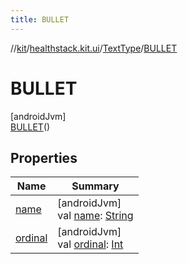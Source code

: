 ```yaml
---
title: BULLET
---
```

//[kit](../../../../index.html)/[healthstack.kit.ui](../../index.html)/[TextType](../index.html)/[BULLET](index.html)



# BULLET



[androidJvm]\
[BULLET](index.html)()



## Properties


| Name | Summary |
|---|---|
| [name](../-n-u-m-b-e-r/index.html#-372974862%2FProperties%2F-106109196) | [androidJvm]<br>val [name](../-n-u-m-b-e-r/index.html#-372974862%2FProperties%2F-106109196): [String](https://kotlinlang.org/api/latest/jvm/stdlib/kotlin/-string/index.html) |
| [ordinal](../-n-u-m-b-e-r/index.html#-739389684%2FProperties%2F-106109196) | [androidJvm]<br>val [ordinal](../-n-u-m-b-e-r/index.html#-739389684%2FProperties%2F-106109196): [Int](https://kotlinlang.org/api/latest/jvm/stdlib/kotlin/-int/index.html) |

